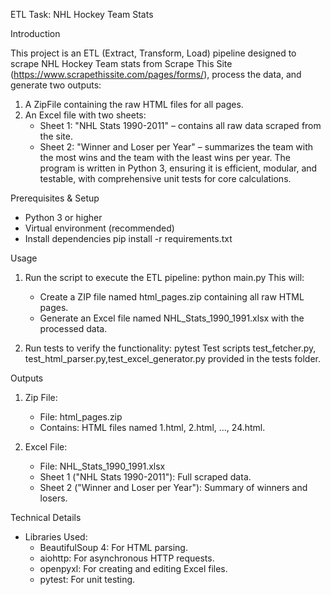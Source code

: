 ETL Task: NHL Hockey Team Stats

Introduction

This project is an ETL (Extract, Transform, Load) pipeline designed to scrape NHL Hockey Team stats from Scrape This Site (https://www.scrapethissite.com/pages/forms/), process the data, and generate two outputs:
1. A ZipFile containing the raw HTML files for all pages.
2. An Excel file with two sheets:
   - Sheet 1: "NHL Stats 1990-2011" – contains all raw data scraped from the site.
   - Sheet 2: "Winner and Loser per Year" – summarizes the team with the most wins and the team with the least wins per year.
The program is written in Python 3, ensuring it is efficient, modular, and testable, with comprehensive unit tests for core calculations.

Prerequisites & Setup
- Python 3 or higher
- Virtual environment (recommended)
- Install dependencies 
   pip install -r requirements.txt

Usage
1. Run the script to execute the ETL pipeline:
   python main.py
   This will:
   - Create a ZIP file named html_pages.zip containing all raw HTML pages.
   - Generate an Excel file named NHL_Stats_1990_1991.xlsx with the processed data.

2. Run tests to verify the functionality:
   pytest
   Test scripts test_fetcher.py, test_html_parser.py,test_excel_generator.py provided in the tests folder.

Outputs
1. Zip File: 
   - File: html_pages.zip
   - Contains: HTML files named 1.html, 2.html, ..., 24.html.

2. Excel File:
   - File: NHL_Stats_1990_1991.xlsx
   - Sheet 1 ("NHL Stats 1990-2011"): Full scraped data.
   - Sheet 2 ("Winner and Loser per Year"): Summary of winners and losers.


Technical Details
- Libraries Used:
  - BeautifulSoup 4: For HTML parsing.
  - aiohttp: For asynchronous HTTP requests.
  - openpyxl: For creating and editing Excel files.
  - pytest: For unit testing.
